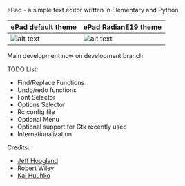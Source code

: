 ePad - a simple text editor written in Elementary and Python

ePad default theme| ePad RadianE19 theme
------------ | -------------
![alt text](https://dl.dropboxusercontent.com/u/1553662/Bodhi/ePad_default.png "ePad Default theme") | ![alt text](https://dl.dropboxusercontent.com/u/1553662/Bodhi/epad_radiancE19.png "ePad Default theme")

Main development now on development branch

TODO List:
- Find/Replace Functions
- Undo/redo functions
- Font Selector
- Options Selector
- Rc config file
- Optional Menu
- Optional support for Gtk recently used
- Internationalization

Credits: 
- [Jeff Hoogland](http://www.jeffhoogland.com/)
- [Robert Wiley](https://github.com/rbtylee)
- [Kai Huuhko](https://github.com/kaihu)
